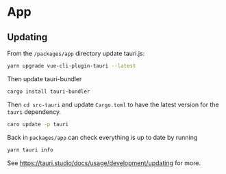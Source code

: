 # App

## Updating

From the `/packages/app` directory update tauri.js:

```bash
yarn upgrade vue-cli-plugin-tauri --latest
```

Then update tauri-bundler

```bash
cargo install tauri-bundler
```

Then `cd src-tauri` and update `Cargo.toml` to have the latest version for the `tauri` dependency.

```bash
caro update -p tauri
```

Back in `packages/app` can check everything is up to date by running

```bash
yarn tauri info
```

See https://tauri.studio/docs/usage/development/updating for more.
